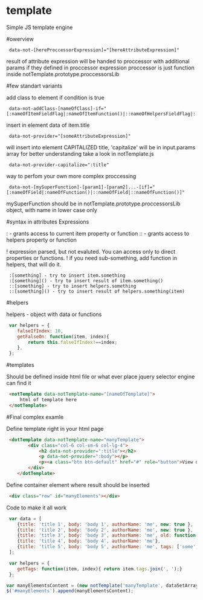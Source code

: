 # template
Simple JS template engine


#owerview
```
 data-not-[hereProccessorExpression]="[hereAttributeExpression]"
```
 result of attribute expression will be handed to proccessor with additional params if they defined in proccessor expression
 proccessor is just function inside notTemplate.prototype.proccessorsLib

#few standart variants

 add class to element if condition is true
```
 data-not-addClass-[nameOfClass]-if="[:nameOfItemFieldFlag|:nameOfItemFunction()|::nameOfHelpersFieldFlag|::nameOfHelpersFunction()]"
```
 insert in element data of item.title
```
 data-not-provider="[someAttributeExpression]"
```
 will insert into element CAPITALIZED title, 'capitalize' will be in input.params array
 for better understanding take a look in notTemplate.js
```
 data-not-provider-capitalize=":title"
```
 way to perfom your own more complex proccessing

```
 data-not-[mySuperFunction]-[param1]-[param2]...-[if]="[:nameOfField|:nameOfFunction()|::nameOfField|::nameOfFunction()]"
```

 mySuperFunction should be in notTemplate.prototype.proccessorsLib object, with name in lower case only


#syntax in attributes Expressions

 : - grants access to current item property or function
 :: - grants access to helpers property or function

 ! expression parsed, but not evaluted. You can access only to direct properties or functions.
 ! if you need sub-something, add function in helpers, that will do it.

```
 :[something] - try to insert item.something
 :[something]() - try to insert result of item.something()
 ::[something] - try to insert helpers.something
 ::[something]() - try to insert result of helpers.something(item)
```

#helpers

 helpers - object with data or functions
```javascript
 var helpers = {
    falseIfIndex: 10,
    getFalseOn: function(item, index){
        return this.falseIfIndex!==index;
    },
 };
```
#templates

 Should be defined inside html file or what ever place jquery selector engine can find it
```html
 <notTemplate data-notTemplate-name="[nameOfTemplate]">
     html of template here
 </notTemplate>
```
#Final complex examle

 Define template right in your html page
```html
 <dotTemplate data-notTemplate-name="manyTemplate">
        <div class="col-6 col-sm-6 col-lg-4">
            <h2 data-not-provider=":title"></h2>
            <p data-not-provider=":body"></p>
            <p><a class="btn btn-default" href="#" role="button">View details &raquo;</a></p>
        </div>
    </dotTemplate>
```
 Define container element where result should be inserted

```html
 <div class="row" id="manyElements"></div>
```

Code to make it all work

```javascript
 var data = [
    {title: 'title 1', body: 'body 1', authorName: 'me', new: true },
    {title: 'title 2', body: 'body 2', authorName: 'me', new: true },
    {title: 'title 3', body: 'body 3', authorName: 'me', old: function(){ return true;} },
    {title: 'title 4', body: 'body 4', authorName: 'me'},
    {title: 'title 5', body: 'body 5', authorName: 'me', tags: ['some', 'tags']}
 ];

 var helpers = {
    getTags: function(item, index){ return item.tags.join(', ');}
 };

var manyElementsContent = (new notTemplate('manyTemplate', dataSetArray)).exec();
$('#manyElements').append(manyElementsContent);
```
